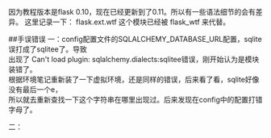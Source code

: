 因为教程版本是flask 0.10，现在已经更新到了0.11。所以有一些语法细节的会有差异。
这里记录一下：
flask.ext.wtf 这个模块已经被 flask_wtf 来代替。 

##手误错误
一：config配置文件的SQLALCHEMY_DATABASE_URL配置，sqlite误打成了sqlitee了。导致  
出现了 Can't load plugin: sqlalchemy.dialects:sqlitee错误，刚开始认为是模块装错了。  
根据环境笔记重新装了一下虚拟环境，还是同样的错误，后来看了看，sqlite好像没有最后一个e，  
所以就去重新查找一下这个字符串在哪里出现过。后来发现在config中的配置打错字母了。  

二：
